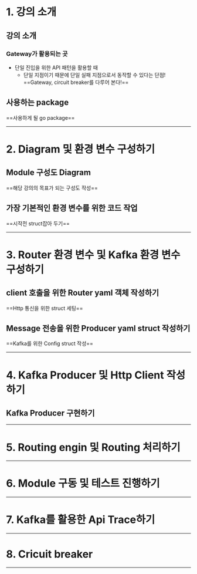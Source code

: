 # 1. 강의 소개
## 강의 소개
### Gateway가 활용되는 곳
- 단일 진입을 위한 API 패턴을 활용할 때
	- 단일 지점이기 때문에 단일 실패 지점으로서 동작할 수 있다는 단점!
==Gateway, circuit breaker를 다루어 본다!==
## 사용하는 package
==사용하게 될 go package==
****
# 2. Diagram 및 환경 변수 구성하기
## Module 구성도 Diagram
==해당 강의의 목표가 되는 구성도 작성==
## 가장 기본적인 환경 변수를 위한 코드 작업
==시작전 struct잡아 두기==
****
# 3. Router 환경 변수 및 Kafka 환경 변수 구성하기
## client 호출을 위한 Router yaml 객체 작성하기
==Http 통신을 위한 struct 세팅==
## Message 전송을 위한 Producer yaml struct 작성하기
==Kafka를 위한 Config struct 작성==
****
# 4. Kafka Producer 및 Http Client 작성하기
## Kafka Producer 구현하기
****
# 5. Routing engin 및 Routing 처리하기

****
# 6. Module 구동 및 테스트 진행하기

****
# 7. Kafka를 활용한 Api Trace하기

****
# 8. Cricuit breaker

****